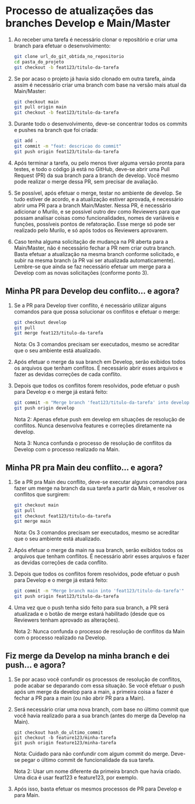 # Processo de atualizações das branches Develop e Main/Master

1. Ao receber uma tarefa é necessário clonar o repositório e criar uma branch para efetuar o desenvolvimento:

    ```bash
    git clone url_do_git_obtida_no_repositorio
    cd pasta_do_projeto
    git checkout -b feat123/titulo-da-tarefa
    ```

2. Se por acaso o projeto já havia sido clonado em outra tarefa, ainda assim é necessário criar uma branch com base na versão mais atual da Main/Master:

    ```bash
    git checkout main
    git pull origin main
    git checkout -b feat123/titulo-da-tarefa
    ```

3. Durante todo o desenvolvimento, deve-se concentrar todos os commits e pushes na branch que foi criada:

    ```bash
    git add .
    git commit -m "feat: descricao do commit"
    git push origin feat123/titulo-da-tarefa
    ```

4. Após terminar a tarefa, ou pelo menos tiver alguma versão pronta para testes, e todo o código já está no GitHub, deve-se abrir uma Pull Request (PR) da sua branch para a branch de develop. Você mesmo pode realizar o merge dessa PR, sem precisar de avaliação.

5. Se possível, após efetuar o merge, testar no ambiente de develop. Se tudo estiver de acordo, e a atualização estiver aprovada, é necessário abrir uma PR para a branch Main/Master. Nessa PR, é necessário adicionar o Murilo, e se possível outro dev como Reviewers para que possam analisar coisas como funcionalidades, nomes de variáveis e funções, possíveis pontos de refatoração. Esse merge só pode ser realizado pelo Murilo, e só após todos os Reviewers aprovarem.

6. Caso tenha alguma solicitação de mudança na PR aberta para a Main/Master, não é necessário fechar a PR nem criar outra branch. Basta efetuar a atualização na mesma branch conforme solicitado, e subir na mesma branch (a PR vai ser atualizada automaticamente). Lembre-se que ainda se faz necessário efetuar um merge para a Develop com as novas solicitações (conforme ponto 3).

## Minha PR para Develop deu conflito... e agora?

1. Se a PR para Develop tiver conflito, é necessário utilizar alguns comandos para que possa solucionar os conflitos e efetuar o merge:

    ```bash
    git checkout develop
    git pull
    git merge feat123/titulo-da-tarefa
    ```

    Nota: Os 3 comandos precisam ser executados, mesmo se acreditar que o seu ambiente está atualizado.

2. Após efetuar o merge da sua branch em Develop, serão exibidos todos os arquivos que tenham conflitos. É necessário abrir esses arquivos e fazer as devidas correções de cada conflito.

3. Depois que todos os conflitos forem resolvidos, pode efetuar o push para Develop e o merge já estará feito:

    ```bash
    git commit -m "Merge branch 'feat123/titulo-da-tarefa' into develop"
    git push origin develop
    ```

    Nota 2: Apenas efetue push em develop em situações de resolução de conflitos. Nunca desenvolva features e correções diretamente na develop.

    Nota 3: Nunca confunda o processo de resolução de conflitos da Develop com o processo realizado na Main.

## Minha PR pra Main deu conflito... e agora?

1. Se a PR pra Main deu conflito, deve-se executar alguns comandos para fazer um merge na branch da sua tarefa a partir da Main, e resolver os conflitos que surgirem:
   
    ```bash
    git checkout main
    git pull
    git checkout feat123/titulo-da-tarefa
    git merge main
    ```

    Nota: Os 3 comandos precisam ser executados, mesmo se acreditar que o seu ambiente está atualizado.

2. Após efetuar o merge da main na sua branch, serão exibidos todos os arquivos que tenham conflitos. É necessário abrir esses arquivos e fazer as devidas correções de cada conflito.

3. Depois que todos os conflitos forem resolvidos, pode efetuar o push para Develop e o merge já estará feito:

    ```bash
    git commit -m "Merge branch main into 'feat123/titulo-da-tarefa'"
    git push origin feat123/titulo-da-tarefa
    ```

4. Uma vez que o push tenha sido feito para sua branch, a PR será atualizada e o botão de merge estará habilitado (desde que os Reviewers tenham aprovado as alterações).

    Nota 2: Nunca confunda o processo de resolução de conflitos da Main com o processo realizado na Develop.

## Fiz merge da Develop na minha branch e dei push... e agora?

1. Se por acaso você confundir os processos de resolução de conflitos, pode acabar se deparando com essa situação. Se você efetuar o push após um merge da develop para a main, a primeira coisa a fazer é fechar a PR para a main (ou não abrir PR para a Main).

2. Será necessário criar uma nova branch, com base no último commit que você havia realizado para a sua branch (antes do merge da Develop na Main).

    ```
    git checkout hash_do_ultimo_commit
    git checkout -b feature123/minha-tarefa
    git push origin feature123/minha-tarefa
    ```

    Nota: Cuidado para não confundir com algum commit do merge. Deve-se pegar o último commit de funcionalidade da sua tarefa.

    Nota 2: Usar um nome diferente da primeira branch que havia criado. Uma dica é usar feat123 e feature123, por exemplo.

3. Após isso, basta efetuar os mesmos processos de PR para Develop e para Main.
